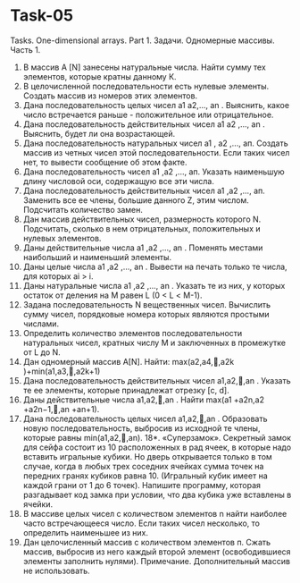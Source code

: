 # Task-05
Tasks. One-dimensional arrays. Part 1.
Задачи. Одномерные массивы. Часть 1.
1. В массив A [N] занесены натуральные числа. Найти сумму тех элементов, которые кратны данному К.
2. В целочисленной последовательности есть нулевые элементы. Создать массив из номеров этих элементов.
3. Дана последовательность целых чисел а1 а2,..., аn . Выяснить, какое число встречается раньше - положительное или отрицательное.
4. Дана последовательность действительных чисел а1 а2 ,..., аn . Выяснить, будет ли она возрастающей.
5. Дана последовательность натуральных чисел а1 , а2 ,..., ап. Создать массив из четных чисел этой последовательности.
Если таких чисел нет, то вывести сообщение об этом факте.
6. Дана последовательность чисел а1 ,а2 ,..., ап. Указать наименьшую длину числовой оси, содержащую все эти числа.
7. Дана последовательность действительных чисел а1 ,а2 ,..., ап. Заменить все ее члены, большие данного Z, этим числом. Подсчитать количество замен.
8. Дан массив действительных чисел, размерность которого N. Подсчитать, сколько в нем отрицательных, положительных и нулевых элементов.
9. Даны действительные числа а1 ,а2 ,..., аn . Поменять местами наибольший и наименьший элементы.
10. Даны целые числа а1 ,а2 ,..., аn . Вывести на печать только те числа, для которых аi > i.
11. Даны натуральные числа а1 ,а2 ,..., аn . Указать те из них, у которых остаток от деления на М равен L (0 < L < М-1).
12. Задана последовательность N вещественных чисел. Вычислить сумму чисел, порядковые номера которых являются простыми числами.
13. Определить количество элементов последовательности натуральных чисел, кратных числу М и заключенных в промежутке от L до N.
14. Дан одномерный массив A[N]. Найти:
max(a2,a4,,a2k )+min(a1,a3,,a2k+1)
15. Дана последовательность действительных чисел a1,a2,,an . Указать те ее элементы, которые принадлежат отрезку [с, d].
16. Даны действительные числа a1,a2,,an . Найти
max(a1 +a2n,a2 +a2n−1,,an +an+1).
17. Дана последовательность целых чисел a1,a2,,an . Образовать новую последовательность, выбросив из исходной те члены, которые равны min(a1,a2,,an).
18*. «Суперзамок». Секретный замок для сейфа состоит из 10 расположенных в рад ячеек, в которые надо вставить игральные кубики. Но дверь открывается только в том случае, когда в любых трех соседних ячейках сумма точек на передних гранях кубиков равна 10. (Игральный кубик имеет на каждой грани от 1 до 6 точек). Напишите программу, которая разгадывает код замка при условии, что два кубика уже вставлены в ячейки.
19. В массиве целых чисел с количеством элементов n найти наиболее часто встречающееся число. Если таких чисел несколько, то определить наименьшее из них.
20. Дан целочисленный массив с количеством элементов п. Сжать массив, выбросив из него каждый второй элемент (освободившиеся элементы заполнить нулями). Примечание. Дополнительный массив не использовать.
